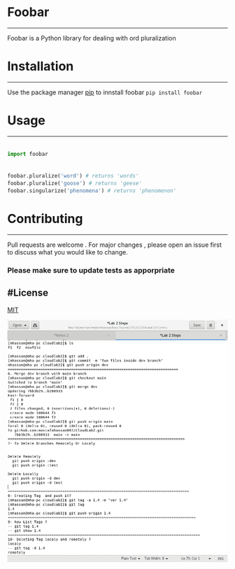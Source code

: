 # Foobar
---
Foobar is a Python library for dealing with ord pluralization

# Installation
--- 
Use the package manager [pip](https://pypi.org/project/pip/) to innstall foobar
`pip install foobar`

# Usage
---

```python

import foobar


foobar.pluralize('word') # returns 'words'
foobar.pluralize('goose') # returns 'geese'
foobar.singularize('phenomena') # returns 'phenomenon'
```
# Contributing
--- 
Pull requests are welcome . For major changes , please open an issue first to discuss what you would like to change.

### Please make sure to update tests as apporpriate

#License
---
[MIT](https://www.mit.edu/)











![](https://github.com/mostafahassan097/CloudLab2/blob/main/images/Screenshot%20from%202021-12-09%2013-26-10.png)
